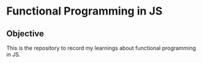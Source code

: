 # Functional Programming in JS

## Objective
This is the repository to record my learnings about functional programming in JS.
